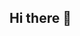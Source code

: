## Hi there 👋

<!--
**azizjonmaxamadjonov/azizjonmaxamadjonov** is a ✨ _special_ ✨ repository because its `README.md` (this file) appears on your GitHub profile.

Here are some ideas to get you started:

- 🔭 I’m currently working on Freelancer
- 🌱 I’m currently learning IT Park
- 👯 I’m looking to collaborate on 
- 🤔 I’m looking for help with ...
- 💬 Ask me about Backend
- 📫 How to reach me: ...
- 😄 Pronouns: ...
- ⚡ Fun fact: ...
-->
